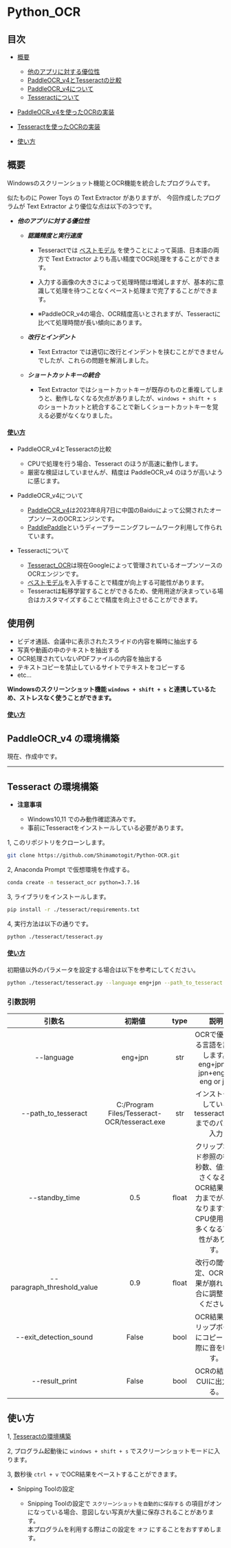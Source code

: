# Python_OCR

## 目次

- [概要](#summary)

    - [他のアプリに対する優位性](#他のアプリに対する優位性)
    - [PaddleOCR_v4とTesseractの比較](#comparison)
    - [PaddleOCR_v4について](#PaddleOCR_v4_in_summary)
    - [Tesseractについて](#Tesseract_in_summary)

- [PaddleOCR_v4を使ったOCRの実装](#PaddleOCR_v4)
- [Tesseractを使ったOCRの実装](#Tesseract)
- [使い方](#how_to_use)

<a id="summary"></a>

## 概要

<a id="comparison"></a>

Windowsのスクリーンショット機能とOCR機能を統合したプログラムです。<br>

<a id="他のアプリに対する優位性"></a>

似たものに Power Toys の Text Extractor がありますが、
今回作成したプログラムが Text Extractor より優位な点は以下の3つです。

- ***他のアプリに対する優位性***

    - ***認識精度と実行速度***

        - Tesseractでは [ベストモデル](https://github.com/tesseract-ocr/tessdata_best) を使うことによって英語、日本語の両方で Text Extractor よりも高い精度でOCR処理をすることができます。

        - 入力する画像の大きさによって処理時間は増減しますが、基本的に意識して処理を待つことなくペースト処理まで完了することができます。

        - ※PaddleOCR_v4の場合、OCR精度高いとされますが、Tesseractに比べて処理時間が長い傾向にあります。

    - ***改行とインデント***

        - Text Extractor では適切に改行とインデントを挟むことができませんでしたが、これらの問題を解消しました。

    - ***ショートカットキーの統合***

        - Text Extractor ではショートカットキーが既存のものと重複してしまうと、動作しなくなる欠点がありましたが、`windows + shift + s` のショートカットと統合することで新しくショートカットキーを覚える必要がなくなりました。

#### [使い方](#how_to_use)

- PaddleOCR_v4とTesseractの比較

    - CPUで処理を行う場合、Tesseract のほうが高速に動作します。
    - 厳密な検証はしていませんが、精度は PaddleOCR_v4 のほうが高いように感じます。

<a id="PaddleOCR_v4_in_summary"></a>

- PaddleOCR_v4について

    - [PaddleOCR_v4](https://github.com/PaddlePaddle/PaddleOCR)は2023年8月7日に中国のBaiduによって公開されたオープンソースのOCRエンジンです。
    - [PaddlePaddle](https://github.com/PaddlePaddle/Paddle)というディープラーニングフレームワーク利用して作られています。

<a id="Tesseract_in_summary"></a>

- Tesseractについて

    - [Tesseract_OCR](https://github.com/tesseract-ocr/tesseract)は現在Googleによって管理されているオープンソースのOCRエンジンです。
    - [ベストモデル](https://github.com/tesseract-ocr/tessdata_best)を入手することで精度が向上する可能性があります。
    - Tesseractは転移学習することができるため、使用用途が決まっている場合はカスタマイズすることで精度を向上させることができます。

## 使用例

- ビデオ通話、会議中に表示されたスライドの内容を瞬時に抽出する
- 写真や動画の中のテキストを抽出する
- OCR処理されていないPDFファイルの内容を抽出する
- テキストコピーを禁止しているサイトでテキストをコピーする
- etc...

**Windowsのスクリーンショット機能 `windows + shift + s` と連携しているため、ストレスなく使うことができます。**

#### [使い方](#how_to_use)

<a id="PaddleOCR_v4"></a>

## PaddleOCR_v4 の環境構築

現在、作成中です。
***


<a id="Tesseract"></a>

## Tesseract の環境構築

- **注意事項**

    - Windows10,11 でのみ動作確認済みです。
    - 事前にTesseractをインストールしている必要があります。

1, このリポジトリをクローンします。

```bash 
git clone https://github.com/Shimamotogit/Python-OCR.git
```

2, Anaconda Prompt で仮想環境を作成する。

```bash
conda create -n tesseract_ocr python=3.7.16
```

3, ライブラリをインストールします。
```bash 
pip install -r ./tesseract/requirements.txt
```

4, 実行方法は以下の通りです。

```bash 
python ./tesseract/tesseract.py
```

#### [使い方](#how_to_use)

初期値以外のパラメータを設定する場合は以下を参考にしてください。

```bash 
python ./tesseract/tesseract.py --language eng+jpn --path_to_tesseract "C:/Program Files/Tesseract-OCR/tesseract.exe" --standby_time 0.5 --paragraph_threshold_value 0.9 --exit_detection_sound --result_print
```

### 引数説明

引数名|初期値|type|説明
|:---:|:---:|:---:|:---:|
|--language|eng+jpn|str|OCRで優先する言語を設定します。<br>eng+jpn or jpn+eng or eng or jpn
|--path_to_tesseract|C:/Program Files/Tesseract-OCR/tesseract.exe|str|インストールしているtesseract.exeまでのパスを入力
|--standby_time|0.5|float|クリップボード参照の待機秒数、値が小さくなるとOCR結果の出力までが早くなりますが、CPU使用率が多くなる可能性があります。
|--paragraph_threshold_value|0.9|float|改行の閾値設定、OCRの結果が崩れる場合に調整してください。
|--exit_detection_sound|False|bool|OCR結果をクリップボードにコピーした際に音を鳴らす。
|--result_print|False|bool|OCRの結果をCUIに出力する。

<a id="how_to_use"></a>

## 使い方

1, [Tesseractの環境構築](#Tesseract)

2, プログラム起動後に `windows + shift + s` でスクリーンショットモードに入ります。

3, 数秒後 `ctrl + v` でOCR結果をペーストすることができます。

- Snipping Toolの設定

    - Snipping Toolの設定で `スクリーンショットを自動的に保存する` の項目がオンになっている場合、意図しない写真が大量に保存されることがあります。<br>
    本プログラムを利用する際はこの設定を `オフ` にすることをおすすめします。

<!-- 

```
--language
    OCRで優先する言語を設定します。eng+jpn or jpn+eng or eng or jpn 
    初期値 : eng+jpn

--path_to_tesseract　
    インストールしているtesseract.exeまでのパスを設定します。
    初期値 : C:/Program Files/Tesseract-OCR/tesseract.exe

--standby_time
    クリップボード参照の待機秒数、値が小さくなるとOCR結果の出力までが早くなりますが、CPU使用率が多くなる可能性があります。
    初期値 : 1.0

--paragraph_threshold_value
    改行の閾値設定、OCRの結果が崩れる場合に調整してください。
    初期値 : 0.9

--exit_detection_sound
    OCR結果をクリップボードにコピーした際に音を鳴らす。
    初期値 : False

--result_print
    OCRの結果をCUIに出力する。
    初期値 : False
``` -->